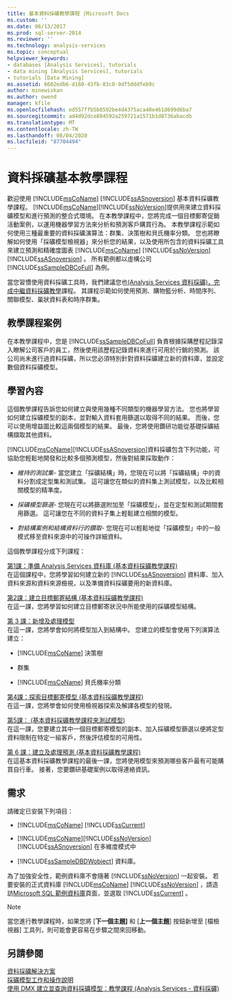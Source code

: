 ```yaml
---
title: 基本資料採礦教學課程 |Microsoft Docs
ms.custom: ''
ms.date: 06/13/2017
ms.prod: sql-server-2014
ms.reviewer: ''
ms.technology: analysis-services
ms.topic: conceptual
helpviewer_keywords:
- databases [Analysis Services], tutorials
- data mining [Analysis Services], tutorials
- tutorials [Data Mining]
ms.assetid: 6602edb6-d160-43fb-83c8-9df5dddfeb9c
author: minewiskan
ms.author: owend
manager: kfile
ms.openlocfilehash: ed557ffb5b8592be4d4375aca40e461d699d6ba7
ms.sourcegitcommit: ad4d92dce894592a259721a1571b1d8736abacdb
ms.translationtype: MT
ms.contentlocale: zh-TW
ms.lasthandoff: 08/04/2020
ms.locfileid: "87704494"
---
```

# <a name="basic-data-mining-tutorial"></a>資料採礦基本教學課程
  歡迎使用 [!INCLUDE[msCoName](../includes/msconame-md.md)] [!INCLUDE[ssASnoversion](../includes/ssasnoversion-md.md)] 基本資料採礦教學課程。 [!INCLUDE[msCoName](../includes/msconame-md.md)][!INCLUDE[ssNoVersion](../includes/ssnoversion-md.md)]提供用來建立資料採礦模型和進行預測的整合式環境。 在本教學課程中，您將完成一個目標郵寄促銷活動案例，以運用機器學習方法來分析和預測客戶購買行為。 本教學課程示範如何使用三種最重要的資料採礦演算法：群集、決策樹和貝氏機率分類。 您也將瞭解如何使用「採礦模型檢視器」來分析您的結果，以及使用所包含的資料採礦工具來建立預測和精確度圖表 [!INCLUDE[msCoName](../includes/msconame-md.md)] [!INCLUDE[ssNoVersion](../includes/ssnoversion-md.md)] [!INCLUDE[ssASnoversion](../includes/ssasnoversion-md.md)] 。 所有範例都以虛構公司 [!INCLUDE[ssSampleDBCoFull](../includes/sssampledbcofull-md.md)] 為例。  
  
 當您習慣使用資料採礦工具時，我們建議您也[&#40;Analysis Services 資料採礦&#41;，完成中繼資料採礦教學](../../2014/tutorials/intermediate-data-mining-tutorial-analysis-services-data-mining.md)課程。 其課程示範如何使用預測、購物籃分析、時間序列、關聯模型、巢狀資料表和時序群集。  
  
## <a name="tutorial-scenario"></a>教學課程案例  
 在本教學課程中，您是 [!INCLUDE[ssSampleDBCoFull](../includes/sssampledbcofull-md.md)] 負責根據採購歷程記錄深入瞭解公司客戶的員工，然後使用該歷程記錄資料來進行可用於行銷的預測。 該公司尚未進行過資料採礦，所以您必須特別針對資料採礦建立新的資料庫，並設定數個資料採礦模型。  
  
## <a name="what-you-will-learn"></a>學習內容  
 這個教學課程告訴您如何建立與使用幾種不同類型的機器學習方法。 您也將學習如何建立採礦模型的副本，並對輸入資料套用篩選以取得不同的結果。 而後，您可以使用增益圖比較這兩個模型的結果。 最後，您將使用鑽研功能從基礎採礦結構擷取其他資料。  
  
 [!INCLUDE[msCoName](../includes/msconame-md.md)][!INCLUDE[ssASnoversion](../includes/ssasnoversion-md.md)]資料採礦包含下列功能，可協助您輕鬆地開發和比較多個預測模型，然後對結果採取動作：  
  
-   *維持的測試集-* 當您建立「採礦結構」時，您現在可以將「採礦結構」中的資料分割成定型集和測試集。 這可讓您在類似的資料集上測試模型，以及比較相關模型的精準度。  
  
-   *採礦模型篩選-* 您現在可以將篩選附加至「採礦模型」，並在定型和測試期間套用篩選。 這可讓您在不同的資料子集上輕鬆建立相關的模型。  
  
-   *對結構案例和結構資料行的鑽取-* 您現在可以輕鬆地從「採礦模型」中的一般模式移至資料來源中的可操作詳細資料。  
  
 這個教學課程分成下列課程：  
  
 [第1課：準備 Analysis Services 資料庫 &#40;基本資料採礦教學課程&#41;](../../2014/tutorials/lesson-1-preparing-the-analysis-services-database-basic-data-mining-tutorial.md)  
 在這個課程中，您將學習如何建立新的 [!INCLUDE[ssASnoversion](../includes/ssasnoversion-md.md)] 資料庫、加入資料來源和資料來源檢視，以及準備資料採礦要用的新資料庫。  
  
 [第2課：建立目標郵寄結構 &#40;基本資料採礦教學課程&#41;](../../2014/tutorials/lesson-2-building-a-targeted-mailing-structure-basic-data-mining-tutorial.md)  
 在這一課，您將學習如何建立目標郵寄狀況中所能使用的採礦模型結構。  
  
 [第 3 課：新增及處理模型](../../2014/tutorials/lesson-3-adding-and-processing-models.md)  
 在這一課，您將學會如何將模型加入到結構中。 您建立的模型會使用下列演算法建立：  
  
-   [!INCLUDE[msCoName](../includes/msconame-md.md)] 決策樹  
  
-    群集  
  
-   [!INCLUDE[msCoName](../includes/msconame-md.md)] 貝氏機率分類  
  
 [第4課：探索目標郵寄模型 &#40;基本資料採礦教學課程&#41;](../../2014/tutorials/lesson-4-exploring-the-targeted-mailing-models-basic-data-mining-tutorial.md)  
 在這一課，您將學會如何使用檢視器探索及解譯各模型的發現。  
  
 [第5課： &#40;基本資料採礦教學課程來測試模型&#41;](../../2014/tutorials/lesson-5-testing-models-basic-data-mining-tutorial.md)  
 在這一課，您要建立其中一個目標郵寄模型的副本、加入採礦模型篩選以便將定型資料限制在特定一組客戶，然後評估模型的可用性。  
  
 [第 6 課：建立及處理預測 &#40;基本資料採礦教學課程&#41;](../../2014/tutorials/lesson-6-creating-and-working-with-predictions-basic-data-mining-tutorial.md)  
 在這基本資料採礦教學課程的最後一課，您將使用模型來預測哪些客戶最有可能購買自行車。 接著，您要鑽研基礎案例以取得連絡資訊。  
  
## <a name="requirements"></a>需求  
 請確定已安裝下列項目：  
  
-   [!INCLUDE[msCoName](../includes/msconame-md.md)] [!INCLUDE[ssCurrent](../includes/sscurrent-md.md)]  
  
-   [!INCLUDE[msCoName](../includes/msconame-md.md)][!INCLUDE[ssNoVersion](../includes/ssnoversion-md.md)] [!INCLUDE[ssASnoversion](../includes/ssasnoversion-md.md)] 在多維度模式中  
  
-   [!INCLUDE[ssSampleDBDWobject](../includes/sssampledbdwobject-md.md)] 資料庫。  
  
 為了加強安全性，範例資料庫不會隨著 [!INCLUDE[ssNoVersion](../includes/ssnoversion-md.md)] 一起安裝。 若要安裝的正式資料庫 [!INCLUDE[msCoName](../includes/msconame-md.md)] [!INCLUDE[ssNoVersion](../includes/ssnoversion-md.md)] ，請造訪[Microsoft SQL 範例資料庫](https://go.microsoft.com/fwlink/?LinkId=88417)頁面，並選取 [!INCLUDE[ssCurrent](../includes/sscurrent-md.md)] 。  
  
> [!NOTE]  
>  當您進行教學課程時，如果您將 [**下一個主題]** 和 [**上一個主題**] 按鈕新增至 [檔檢視器] 工具列，則可能會更容易在步驟之間來回移動。  
  
## <a name="see-also"></a>另請參閱  
 [資料採礦解決方案](../../2014/analysis-services/data-mining/data-mining-solutions.md)   
 [採礦模型工作和操作說明](../../2014/analysis-services/data-mining/mining-model-tasks-and-how-tos.md)   
 [使用 DMX 建立並查詢資料採礦模型：教學課程 &#40;Analysis Services - 資料採礦&#41;](../../2014/tutorials/create-query-data-mining-models-dmx-tutorials.md)  
  
  
